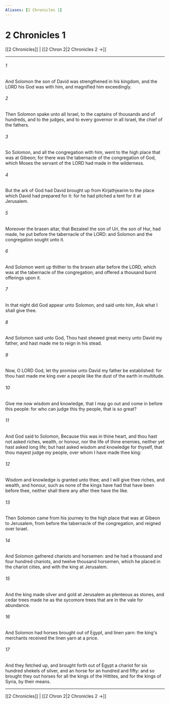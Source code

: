 ```yaml
---
Aliases: [2 Chronicles 1]
---
```

# 2 Chronicles 1

[[2 Chronicles]] | [[2 Chron 2|2 Chronicles 2 →]]
***



###### 1 
And Solomon the son of David was strengthened in his kingdom, and the LORD his God was with him, and magnified him exceedingly. 

###### 2 
Then Solomon spake unto all Israel, to the captains of thousands and of hundreds, and to the judges, and to every governor in all Israel, the chief of the fathers. 

###### 3 
So Solomon, and all the congregation with him, went to the high place that was at Gibeon; for there was the tabernacle of the congregation of God, which Moses the servant of the LORD had made in the wilderness. 

###### 4 
But the ark of God had David brought up from Kirjathjearim to the place which David had prepared for it: for he had pitched a tent for it at Jerusalem. 

###### 5 
Moreover the brasen altar, that Bezaleel the son of Uri, the son of Hur, had made, he put before the tabernacle of the LORD: and Solomon and the congregation sought unto it. 

###### 6 
And Solomon went up thither to the brasen altar before the LORD, which was at the tabernacle of the congregation, and offered a thousand burnt offerings upon it. 

###### 7 
In that night did God appear unto Solomon, and said unto him, Ask what I shall give thee. 

###### 8 
And Solomon said unto God, Thou hast shewed great mercy unto David my father, and hast made me to reign in his stead. 

###### 9 
Now, O LORD God, let thy promise unto David my father be established: for thou hast made me king over a people like the dust of the earth in multitude. 

###### 10 
Give me now wisdom and knowledge, that I may go out and come in before this people: for who can judge this thy people, that is so great? 

###### 11 
And God said to Solomon, Because this was in thine heart, and thou hast not asked riches, wealth, or honour, nor the life of thine enemies, neither yet hast asked long life; but hast asked wisdom and knowledge for thyself, that thou mayest judge my people, over whom I have made thee king: 

###### 12 
Wisdom and knowledge is granted unto thee; and I will give thee riches, and wealth, and honour, such as none of the kings have had that have been before thee, neither shall there any after thee have the like. 

###### 13 
Then Solomon came from his journey to the high place that was at Gibeon to Jerusalem, from before the tabernacle of the congregation, and reigned over Israel. 

###### 14 
And Solomon gathered chariots and horsemen: and he had a thousand and four hundred chariots, and twelve thousand horsemen, which he placed in the chariot cities, and with the king at Jerusalem. 

###### 15 
And the king made silver and gold at Jerusalem as plenteous as stones, and cedar trees made he as the sycomore trees that are in the vale for abundance. 

###### 16 
And Solomon had horses brought out of Egypt, and linen yarn: the king's merchants received the linen yarn at a price. 

###### 17 
And they fetched up, and brought forth out of Egypt a chariot for six hundred shekels of silver, and an horse for an hundred and fifty: and so brought they out horses for all the kings of the Hittites, and for the kings of Syria, by their means.

***
[[2 Chronicles]] | [[2 Chron 2|2 Chronicles 2 →]]
